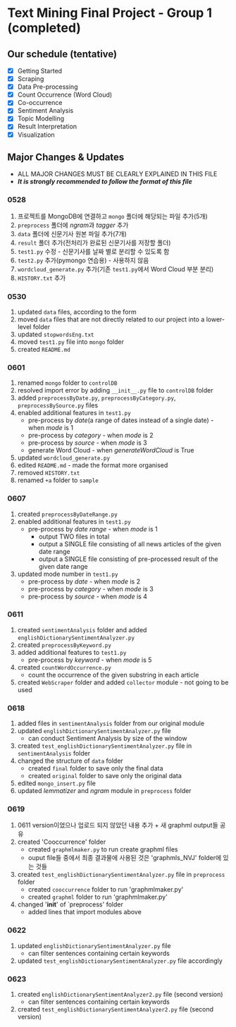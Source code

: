 ﻿# Text Mining Final Project - Group 1 (completed)

## Our schedule (tentative)
- [x] Getting Started
- [x] Scraping
- [x] Data Pre-processing
- [x] Count Occurrence (Word Cloud)
- [x] Co-occurrence
- [x] Sentiment Analysis
- [x] Topic Modelling
- [x] Result Interpretation
- [x] Visualization

## Major Changes & Updates
*  ALL MAJOR CHANGES MUST BE CLEARLY EXPLAINED IN THIS FILE
* ***It is strongly recommended to follow the format of this file***

### 0528
1. 프로젝트를 MongoDB에 연결하고 `mongo` 폴더에 해당되는 파일 추가(5개)
1. `preprocess` 폴더에 *ngram*과 *tagger* 추가
1. `data` 폴더에 신문기사 원본 파일 추가(7개)
1. `result` 폴더 추가(전처리가 완료된 신문기사를 저장할 폴더)
1. `test1.py` 수정 - 신문기사를 날짜 별로 분리할 수 있도록 함
1. `test2.py` 추가(pymongo 연습용) - 사용하지 않음
1. `wordcloud_generate.py` 추가(기존 `test1.py`에서 Word Cloud 부분 분리)
1. `HISTORY.txt` 추가

### 0530
1. updated `data` files, according to the form
1. moved `data` files that are not directly related to our project into a lower-level folder
1. updated `stopwordsEng.txt`
1. moved `test1.py` file into `mongo` folder
1. created `README.md`

### 0601
1. renamed `mongo` folder to `controlDB`
1. resolved import error by adding `__init__.py` file to `controlDB` folder
1. added `preprocessByDate.py`, `preprocessByCategory.py`, `preprocessBySource.py` files
1. enabled additional features in `test1.py`
   * pre-process by *date*(a range of dates instead of a single date) - when *mode* is 1
   * pre-process by *category* - when *mode* is 2
   * pre-process by *source* - when *mode* is 3
   * generate Word Cloud - when *generateWordCloud* is True
1. updated `wordcloud_generate.py`
1. edited `README.md` - made the format more organised
1. removed `HISTORY.txt`
1. renamed `+a` folder to `sample`

### 0607
1. created `preprocessByDateRange.py`
1. enabled additional features in `test1.py`
   * pre-process by *date range* - when *mode* is 1
     * output TWO files in total
     * output a SINGLE file consisting of all news articles of the given date range
     * output a SINGLE file consisting of pre-processed result of the given date range
1. updated mode number in `test1.py`
    * pre-process by *date* - when *mode* is 2
    * pre-process by *category* - when *mode* is 3
    * pre-process by *source* - when *mode* is 4

### 0611
1. created `sentimentAnalysis` folder and added `englishDictionarySentimentAnalyzer.py`
1. created `preprocessByKeyword.py`
1. added additional features to `test1.py`
   * pre-process by *keyword* - when *mode* is 5
1. created `countWordOccurrence.py`
   * count the occurrence of the given substring in each article
1. created `WebScraper` folder and added `collector` module - not going to be used

### 0618
1. added files in `sentimentAnalysis` folder from our original module
1. updated `englishDictionarySentimentAnalyzer.py` file
   * can conduct Sentiment Analysis by size of the window
1. created `test_englishDictionarySentimentAnalyzer.py` file in `sentimentAnalysis` folder
1. changed the structure of `data` folder
   * created `final` folder to save only the final data
   * created `original` folder to save only the original data
1. edited `mongo_insert.py` file
1. updated *lemmatizer* and *ngram* module in `preprocess` folder

### 0619
1. 0611 version이었으나 업로드 되지 않았던 내용 추가 + 새 graphml output들 공유
1. created 'Cooccurrence' folder
   * created `graphmlmaker.py` to run create graphml files
   * ouput file들 중에서 최종 결과물에 사용된 것은 'graphmls_NVJ' folder에 있는 것들
1. created `test_englishDictionarySentimentAnalyzer.py` file in `preprocess` folder
   * created `cooccurrence` folder to run 'graphmlmaker.py'
   * created `graphml` folder to run 'graphmlmaker.py'
1. changed  '__init__' of `preprocess' folder
   * added lines that import modules above

### 0622
1. updated `englishDictionarySentimentAnalyzer.py` file
   * can filter sentences containing certain keywords
1. updated `test_englishDictionarySentimentAnalyzer.py` file accordingly

### 0623
1. created `englishDictionarySentimentAnalyzer2.py` file (second version)
   * can filter sentences containing certain keywords
1. created `test_englishDictionarySentimentAnalyzer2.py` file (second version)
